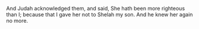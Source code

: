 And Judah acknowledged them, and said, She hath been more righteous than I; because that I gave her not to Shelah my son. And he knew her again no more.
